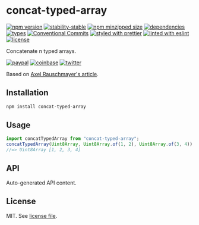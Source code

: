 # concat-typed-array

[![npm version](https://img.shields.io/npm/v/concat-typed-array)](https://www.npmjs.com/package/concat-typed-array)
[![stability-stable](https://img.shields.io/badge/stability-stable-green.svg)](https://www.npmjs.com/package/concat-typed-array)
[![npm minzipped size](https://img.shields.io/bundlephobia/minzip/concat-typed-array)](https://www.npmjs.com/package/concat-typed-array)
[![dependencies](https://img.shields.io/david/dmnsgn/concat-typed-array)](https://github.com/dmnsgn/concat-typed-array/blob/main/package.json)
[![types](https://img.shields.io/npm/types/concat-typed-array)](https://github.com/microsoft/TypeScript)
[![Conventional Commits](https://img.shields.io/badge/Conventional%20Commits-1.0.0-fa6673.svg)](https://conventionalcommits.org)
[![styled with prettier](https://img.shields.io/badge/styled_with-Prettier-f8bc45.svg?logo=prettier)](https://github.com/prettier/prettier)
[![linted with eslint](https://img.shields.io/badge/linted_with-ES_Lint-4B32C3.svg?logo=eslint)](https://github.com/eslint/eslint)
[![license](https://img.shields.io/github/license/dmnsgn/concat-typed-array)](https://github.com/dmnsgn/concat-typed-array/blob/main/LICENSE.md)

Concatenate n typed arrays.

[![paypal](https://img.shields.io/badge/donate-paypal-informational?logo=paypal)](https://paypal.me/dmnsgn)
[![coinbase](https://img.shields.io/badge/donate-coinbase-informational?logo=coinbase)](https://commerce.coinbase.com/checkout/56cbdf28-e323-48d8-9c98-7019e72c97f3)
[![twitter](https://img.shields.io/twitter/follow/dmnsgn?style=social)](https://twitter.com/dmnsgn)

Based on [Axel Rauschmayer's article](http://www.2ality.com/2015/10/concatenating-typed-arrays.html).

## Installation

```bash
npm install concat-typed-array
```

## Usage

```js
import concatTypedArray from "concat-typed-array";
concatTypedArray(Uint8Array, Uint8Array.of(1, 2), Uint8Array.of(3, 4));
//=> Uint8Array [1, 2, 3, 4]
```

## API

<!-- api-start -->

Auto-generated API content.

<!-- api-end -->

## License

MIT. See [license file](https://github.com/dmnsgn/concat-typed-array/blob/main/LICENSE.md).
